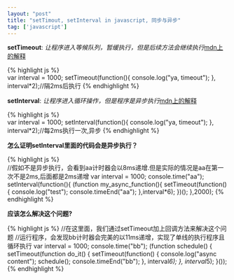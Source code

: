 ```yaml
---
layout: "post"
title: "setTimout, setInterval in javascript, 同步与异步"
tag: ['javascript']
---
```


**setTimeout**: *让程序进入等候队列，暂缓执行，但是后续方法会继续执行*[mdn上的解释](https://developer.mozilla.org/en-US/docs/Web/API/Window.setTimeout)

{% highlight js %}  
var interval = 1000;
setTimeout(function(){
	console.log("ya, timeout");
}, interval*2);//隔2ms后执行
{% endhighlight %}

**setInterval**: *让程序进入循环操作，但是程序是异步执行*[mdn上的解释](https://developer.mozilla.org/en-US/docs/Web/API/Window.setInterval)

{% highlight js %}  
var interval = 1000;
setInterval(function(){
	console.log("ya, timeout");
}, interval*2);//每2ms执行一次,异步
{% endhighlight %}

**怎么证明setInterval里面的代码会是异步执行？**

{% highlight js %}  
//假如不是异步执行，会看到aa计时器会以8ms递增.但是实际的情况是aa在第一次不是2ms,后面都是2ms递增
var interval = 1000;
console.time("aa");
setInterval(function(){
	(function  my_async_function(){
		setTimeout(function(){
			console.log("test");
			console.timeEnd("aa");
		},interval*6);
	})();
},2000);
{% endhighlight %}

**应该怎么解决这个问题?**

{% highlight js %}
//在这里面，我们通过setTimeout加上回调方法来解决这个问题
//运行程序，会发现bb计时器会完美的以11ms递增，实现了单线的执行程序且循环执行
var interval = 1000;
console.time("bb");
(function  schedule()  {
	setTimeout(function  do_it()  {
		setTimeout(function() {
			console.log("async content");
			schedule();
			console.timeEnd("bb");
		}, interval*6);
	}, interval*5);
}());
{% endhighlight %}

